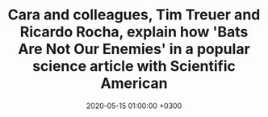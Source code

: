 ---
layout: post
title: Cara and colleagues, Tim Treuer and Ricardo Rocha, explain how 'Bats Are Not Our Enemies' in a popular science article with Scientific American
date: 2020-05-15 01:00:00 +0300
description:  # Add post description (optional)
img: pteropus.jpg # Add image post (optional)
tags: [bats, zoonosis, conservation] # add tag
link: https://blogs.scientificamerican.com/observations/bats-are-not-our-enemies/
---